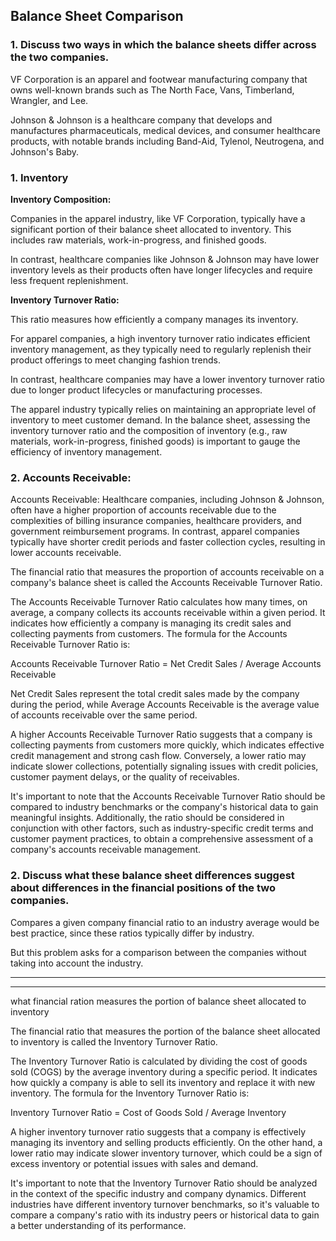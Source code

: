 ## Balance Sheet Comparison 

### 1. Discuss two ways in which the balance sheets differ across the two companies.
  
VF Corporation is an apparel and footwear manufacturing company that owns well-known brands such as The North Face, Vans, Timberland, Wrangler, and Lee.

Johnson & Johnson is a healthcare company that develops and manufactures pharmaceuticals, medical devices, and consumer healthcare products, with notable brands including Band-Aid, Tylenol, Neutrogena, and Johnson's Baby.

### 1. Inventory

**Inventory Composition:** 

Companies in the apparel industry, like VF Corporation, 
typically have a significant portion of their balance sheet allocated to inventory. 
This includes raw materials, work-in-progress, and finished goods. 

In contrast, healthcare companies like Johnson & Johnson may have lower inventory
levels as their products often have longer lifecycles and require less frequent replenishment.

**Inventory Turnover Ratio:** 

This ratio measures how efficiently a company manages its inventory. 

For apparel companies, a high inventory turnover ratio indicates efficient inventory management, 
as they typically need to regularly replenish their product offerings to meet changing fashion trends. 

In contrast, healthcare companies may have a lower inventory turnover ratio due to longer product lifecycles or manufacturing processes.

The apparel industry typically relies on maintaining an appropriate level of inventory to meet customer demand. 
In the balance sheet, assessing the inventory turnover ratio and the composition of inventory 
(e.g., raw materials, work-in-progress, finished goods) is important to gauge the efficiency of inventory management.

### 2. Accounts Receivable: 

Accounts Receivable: Healthcare companies, including Johnson & Johnson, often have a higher proportion of 
accounts receivable due to the complexities of billing insurance companies, healthcare providers, 
and government reimbursement programs. In contrast, apparel companies typically have shorter credit periods 
and faster collection cycles, resulting in lower accounts receivable.

The financial ratio that measures the proportion of accounts receivable on a company's balance sheet is called the Accounts Receivable Turnover Ratio.

The Accounts Receivable Turnover Ratio calculates how many times, on average, a company collects its accounts receivable within a given period. It indicates how efficiently a company is managing its credit sales and collecting payments from customers. The formula for the Accounts Receivable Turnover Ratio is:

Accounts Receivable Turnover Ratio = Net Credit Sales / Average Accounts Receivable

Net Credit Sales represent the total credit sales made by the company during the period, while Average Accounts Receivable is the average value of accounts receivable over the same period.

A higher Accounts Receivable Turnover Ratio suggests that a company is collecting payments from customers more quickly, which indicates effective credit management and strong cash flow. Conversely, a lower ratio may indicate slower collections, potentially signaling issues with credit policies, customer payment delays, or the quality of receivables.

It's important to note that the Accounts Receivable Turnover Ratio should be compared to industry benchmarks or the company's historical data to gain meaningful insights. Additionally, the ratio should be considered in conjunction with other factors, such as industry-specific credit terms and customer payment practices, to obtain a comprehensive assessment of a company's accounts receivable management.

### 2. Discuss what these balance sheet differences suggest about differences in the financial positions of the two companies.

Compares a given company financial ratio to an industry average would be best practice, since these ratios typically differ by industry.

But this problem asks for a comparison between the companies without taking into account the industry. 




--------------------------

* * *

what financial ration measures the portion of  balance sheet allocated to inventory

The financial ratio that measures the portion of the balance sheet allocated to inventory is called the Inventory Turnover Ratio.

The Inventory Turnover Ratio is calculated by dividing the cost of goods sold (COGS) by the average inventory during a specific period. It indicates how quickly a company is able to sell its inventory and replace it with new inventory. The formula for the Inventory Turnover Ratio is:

Inventory Turnover Ratio = Cost of Goods Sold / Average Inventory

A higher inventory turnover ratio suggests that a company is effectively managing its inventory and selling products efficiently. On the other hand, a lower ratio may indicate slower inventory turnover, which could be a sign of excess inventory or potential issues with sales and demand.

It's important to note that the Inventory Turnover Ratio should be analyzed in the context of the specific industry and company dynamics. Different industries have different inventory turnover benchmarks, so it's valuable to compare a company's ratio with its industry peers or historical data to gain a better understanding of its performance.






